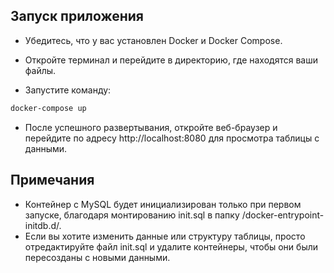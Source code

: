 ## Запуск приложения

- Убедитесь, что у вас установлен Docker и Docker Compose.

- Откройте терминал и перейдите в директорию, где находятся ваши файлы.

- Запустите команду:

```bash
docker-compose up
```

- После успешного развертывания, откройте веб-браузер и перейдите по адресу http://localhost:8080 для просмотра таблицы с данными.

## Примечания

- Контейнер с MySQL будет инициализирован только при первом запуске, благодаря монтированию init.sql в папку /docker-entrypoint-initdb.d/.
- Если вы хотите изменить данные или структуру таблицы, просто отредактируйте файл init.sql и удалите контейнеры, чтобы они были пересозданы с новыми данными.
